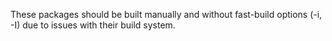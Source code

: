 These packages should be built manually and without fast-build
options (-i, -I) due to issues with their build system.
